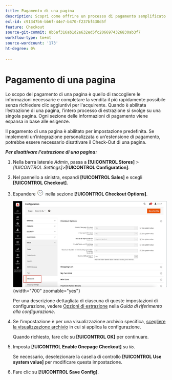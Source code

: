 ```yaml
---
title: Pagamento di una pagina
description: Scopri come offrire un processo di pagamento semplificato per il tuo negozio.
exl-id: c91347b6-bb6f-44e7-b470-f237bf430d5f
feature: Checkout
source-git-commit: 8b5af316ab1d2e632ed5fc2066974326830ab3f7
workflow-type: tm+mt
source-wordcount: '173'
ht-degree: 0%

---
```


# Pagamento di una pagina

Lo scopo del pagamento di una pagina è quello di raccogliere le informazioni necessarie e completare la vendita il più rapidamente possibile senza richiedere clic aggiuntivi per l&#39;acquirente. Quando è abilitata l’estrazione di una pagina, l’intero processo di estrazione si svolge su una singola pagina. Ogni sezione delle informazioni di pagamento viene espansa in base alle esigenze.

Il pagamento di una pagina è abilitato per impostazione predefinita. Se implementi un’integrazione personalizzata o un’estensione di pagamento, potrebbe essere necessario disattivare il Check-Out di una pagina.

**_Per disattivare l&#39;estrazione di una pagina:_**

1. Nella barra laterale _Admin_, passa a **[!UICONTROL Stores]** > _[!UICONTROL Settings]_>**[!UICONTROL Configuration]**.

1. Nel pannello a sinistra, espandi **[!UICONTROL Sales]** e scegli **[!UICONTROL Checkout]**.

1. Espandere ![Il selettore di espansione](../assets/icon-display-expand.png) nella sezione **[!UICONTROL Checkout Options]**.

   ![Configurazione - Opzioni di estrazione](./assets/checkout-checkout-options.png){width="700" zoomable="yes"}

   Per una descrizione dettagliata di ciascuna di queste impostazioni di configurazione, vedere [Opzioni di estrazione](../configuration-reference/sales/checkout.md#checkout-options) nella _Guida di riferimento alla configurazione_.

1. Se l&#39;impostazione è per una visualizzazione archivio specifica, [scegliere la visualizzazione archivio](../configuration-reference/scope-change.md#set-the-scope) in cui si applica la configurazione.

   Quando richiesto, fare clic su **[!UICONTROL OK]** per continuare.

1. Imposta **[!UICONTROL Enable Onepage Checkout]** su `No`.

   Se necessario, deselezionare la casella di controllo **[!UICONTROL Use system value]** per modificare questa impostazione.

1. Fare clic su **[!UICONTROL Save Config]**.

